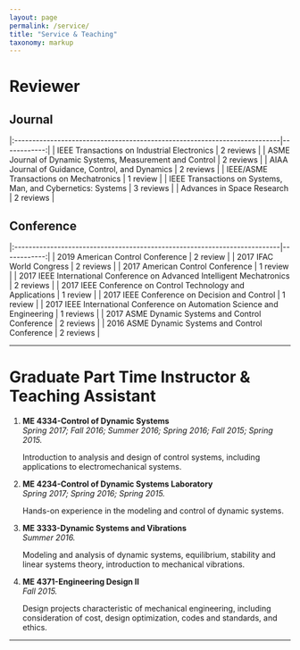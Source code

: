 ```yaml
---
layout: page
permalink: /service/
title: "Service & Teaching"
taxonomy: markup
---
```

# Reviewer

## Journal

|:--------------------------------------------------------------------------|------------:|
| IEEE Transactions on Industrial Electronics | 2 reviews |
| ASME Journal of Dynamic Systems, Measurement and Control | 2 reviews |
| AIAA Journal of Guidance, Control, and Dynamics | 2 reviews |
| IEEE/ASME Transactions on Mechatronics | 1 review |
| IEEE Transactions on Systems, Man, and Cybernetics: Systems | 3 reviews |
| Advances in Space Research | 2 reviews |

## Conference

|:--------------------------------------------------------------------------|------------:|
| 2019 American Control Conference | 2 review |
| 2017 IFAC World Congress | 2 reviews |
| 2017 American Control Conference | 1 review |
| 2017 IEEE International Conference on Advanced Intelligent Mechatronics | 2 reviews |
| 2017 IEEE Conference on Control Technology and Applications | 1 review |
| 2017 IEEE Conference on Decision and Control | 1 review |
| 2017 IEEE International Conference on Automation Science and Engineering | 1 reviews |
| 2017 ASME Dynamic Systems and Control Conference | 2 reviews |
| 2016 ASME Dynamic Systems and Control Conference | 2 reviews |

---
# Graduate Part Time Instructor & Teaching Assistant

1. **ME 4334-Control of Dynamic Systems** <br />
      *Spring 2017; Fall 2016; Summer 2016; Spring 2016; Fall 2015; Spring 2015.* <br />

      Introduction to analysis and design of control systems, including applications to electromechanical systems.

2. **ME 4234-Control of Dynamic Systems Laboratory** <br />
      *Spring 2017; Spring 2016; Spring 2015.* <br />

      Hands-on experience in the modeling and control of dynamic systems.  

3. **ME 3333-Dynamic Systems and Vibrations**  <br />
      *Summer 2016.* <br />

      Modeling and analysis of dynamic systems, equilibrium, stability and linear systems theory, introduction to mechanical vibrations.

4. **ME 4371-Engineering Design II**  <br />
      *Fall 2015.* <br />

      Design projects characteristic of mechanical engineering, including consideration of cost, design optimization, codes and standards, and ethics.

---
<!-- # Supervised Undergraduate Projects

1. **ME 4334-Control of Dynamic Systems** <br />
      *Spring 2015; Fall 2015; Spring 2016; Fall 2016; Summer 2016; Spring 2017.* <br />

      Introduction to analysis and design of control systems, including applications to electromechanical systems.

1. **ME 4334-Control of Dynamic Systems** <br />
      *Spring 2015; Fall 2015; Spring 2016; Fall 2016; Summer 2016; Spring 2017.* <br />

      Introduction to analysis and design of control systems, including applications to electromechanical systems. -->
